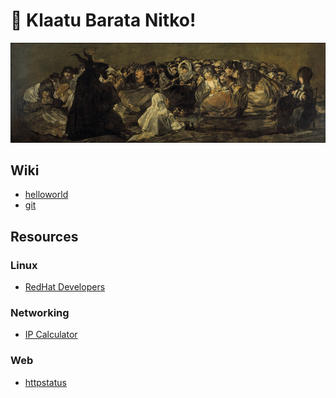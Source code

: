 # :floppy_disk: Klaatu Barata Nitko!

<p align="center">
  <img src="img/welcome.jpg?raw=true"/>
</p>

## Wiki

- [helloworld](./res/helloworld.md)
- [git](res/git.md)

## Resources

### Linux 

- [RedHat Developers](https://developers.redhat.com)

### Networking

- [IP Calculator](http://jodies.de/ipcalc)

### Web

- [httpstatus](https://httpstatus.io/)
